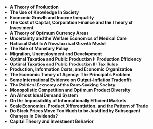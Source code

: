 
<ul>
 <li><b><a target="_blank" href="https://github.com/manjunath5496/21-Most-Influential-Economic-Papers-Of-All-Time/blob/master/eip(1).pdf" style="text-decoration:none;"> A Theory of Production</a></b></li>
  
<li><b><a target="_blank" href="https://github.com/manjunath5496/21-Most-Influential-Economic-Papers-Of-All-Time/blob/master/eip(2).pdf" style="text-decoration:none;">The Use of Knowledge In Society</a></b></li>  
  
<li><b><a target="_blank" href="https://github.com/manjunath5496/21-Most-Influential-Economic-Papers-Of-All-Time/blob/master/eip(3).pdf" style="text-decoration:none;">Economic Growth and Income Inequality</a></b></li>
                               
 <li><b><a target="_blank" href="https://github.com/manjunath5496/21-Most-Influential-Economic-Papers-Of-All-Time/blob/master/eip(4).pdf" style="text-decoration:none;">The Cost of Capital, Corporation Finance and the Theory of Investment </a></b></li>                              
<li><b><a target="_blank" href="https://github.com/manjunath5496/21-Most-Influential-Economic-Papers-Of-All-Time/blob/master/eip(5).pdf" style="text-decoration:none;"> A Theory of Optimum Currency Areas</a></b></li>
                                <li><b><a target="_blank" href="https://github.com/manjunath5496/21-Most-Influential-Economic-Papers-Of-All-Time/blob/master/eip(6).pdf" style="text-decoration:none;">Uncertainty and the Welfare Economics of Medical Care</a></b></li>
                <li><b><a target="_blank" href="https://github.com/manjunath5496/21-Most-Influential-Economic-Papers-Of-All-Time/blob/master/eip(7).pdf" style="text-decoration:none;">National Debt In A Neoclassical Growth Model </a></b></li>                                
         <li><b><a target="_blank" href="https://github.com/manjunath5496/21-Most-Influential-Economic-Papers-Of-All-Time/blob/master/eip(8).pdf" style="text-decoration:none;">The Role of Monetary Policy</a></b></li>                                 

<li><b><a target="_blank" href="https://github.com/manjunath5496/21-Most-Influential-Economic-Papers-Of-All-Time/blob/master/eip(9).pdf" style="text-decoration:none;">Migration, Unemployment and Development</a></b></li>

  <li><b><a target="_blank" href="https://github.com/manjunath5496/21-Most-Influential-Economic-Papers-Of-All-Time/blob/master/eip(10).pdf" style="text-decoration:none;">Optimal Taxation and Public Production I: Production Efficiency</a></b></li> 
  
   <li><b><a target="_blank" href="https://github.com/manjunath5496/21-Most-Influential-Economic-Papers-Of-All-Time/blob/master/eip(11).pdf" style="text-decoration:none;"> Optimal Taxation and Public Production II: Tax Rules</a></b></li>
  
<li><b><a target="_blank" href="https://github.com/manjunath5496/21-Most-Influential-Economic-Papers-Of-All-Time/blob/master/eip(12).pdf" style="text-decoration:none;">Production, Information Costs, and Economic Organization</a></b></li>  
  
<li><b><a target="_blank" href="https://github.com/manjunath5496/21-Most-Influential-Economic-Papers-Of-All-Time/blob/master/eip(13).pdf" style="text-decoration:none;">The Economic Theory of Agency: The Principal's Problem</a></b></li>
                               
 <li><b><a target="_blank" href="https://github.com/manjunath5496/21-Most-Influential-Economic-Papers-Of-All-Time/blob/master/eip(14).pdf" style="text-decoration:none;">Some International Evidence on Output-Inflation Tradeoffs </a></b></li>                              
<li><b><a target="_blank" href="https://github.com/manjunath5496/21-Most-Influential-Economic-Papers-Of-All-Time/blob/master/eip(15).pdf" style="text-decoration:none;"> The Political Economy of the Rent-Seeking Society</a></b></li>
                                <li><b><a target="_blank" href="https://github.com/manjunath5496/21-Most-Influential-Economic-Papers-Of-All-Time/blob/master/eip(16).pdf" style="text-decoration:none;">Monopolistic Competition and Optimum Product Diversity</a></b></li>
                <li><b><a target="_blank" href="https://github.com/manjunath5496/21-Most-Influential-Economic-Papers-Of-All-Time/blob/master/eip(17).pdf" style="text-decoration:none;">An Almost Ideal Demand System </a></b></li>                                
         <li><b><a target="_blank" href="https://github.com/manjunath5496/21-Most-Influential-Economic-Papers-Of-All-Time/blob/master/eip(18).pdf" style="text-decoration:none;">On the Impossibility of Informationally Efficient Markets</a></b></li>                                 

<li><b><a target="_blank" href="https://github.com/manjunath5496/21-Most-Influential-Economic-Papers-Of-All-Time/blob/master/eip(19).pdf" style="text-decoration:none;">Scale Economies, Product Differentiation, and the Pattern of Trade</a></b></li>

  <li><b><a target="_blank" href="https://github.com/manjunath5496/21-Most-Influential-Economic-Papers-Of-All-Time/blob/master/eip(20).pdf" style="text-decoration:none;">Do Stock Prices Move Too Much to be Justified by Subsequent Changes in Dividends?</a></b></li> 
  
  
  <li><b><a target="_blank" href="https://github.com/manjunath5496/21-Most-Influential-Economic-Papers-Of-All-Time/blob/master/eip(21).pdf" style="text-decoration:none;">Capital Theory and Investment Behavior</a></b></li> 
  
  </ul>
